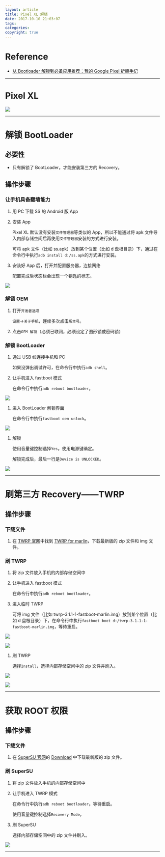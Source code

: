 ```yaml
---
layout: article
title: Pixel XL 解锁
date: 2017-10-10 21:03:07
tags: 
categories: 
copyright: true
---
```


# **Reference**

* [从 Bootloader 解锁到必备应用推荐：我的 Google Pixel 折腾手记](https://sspai.com/post/38319 "https://sspai.com/post/38319")

---

# **Pixel XL**

![](http://otkw6sse5.bkt.clouddn.com/Pixel-XL-%E8%A7%A3%E9%94%81_1.jpg)

---

# **解锁 BootLoader**

## **必要性**

* 只有解锁了 BootLoader，才能安装第三方的 Recovery。

## **操作步骤**

### **让手机具备翻墙能力**

1. 用 PC 下载 SS 的 Android 版 App

1. 安装 App

	Pixel XL 默认没有安装`文件管理器`等类似的 App，所以不能通过将 apk 文件导入内部存储空间后再使用`文件管理器`安装的方式进行安装。
	
	可将 apk 文件（比如 ss.apk）放到某个位置（比如 d 盘根目录）下，通过在命令行中执行`adb install d:/ss.apk`的方式进行安装。

1. 安装好 App 后，打开并配置服务器，连接网络

	配置完成后状态栏会出现一个钥匙的标志。

![](http://otkw6sse5.bkt.clouddn.com/Pixel-XL-%E8%A7%A3%E9%94%81_2.png)
	
### **解锁 OEM**

1. 打开`开发者选项`

	`设置`->`关于手机`，连续多次点击`版本号`。

1. 点击`OEM 解锁`（必须已联网，必须设定了图形锁或密码锁）

### **解锁 BootLoader**

1. 通过 USB 线连接手机和 PC

	如果没弹出调试许可，在命令行中执行`adb shell`。

1. 让手机进入 fastboot 模式

	在命令行中执行`adb reboot bootloader`。

![](http://otkw6sse5.bkt.clouddn.com/Pixel-XL-%E8%A7%A3%E9%94%81_3.jpg)

1. 进入 BootLoader 解锁界面

	在命令行中执行`fastboot oem unlock`。

![](http://otkw6sse5.bkt.clouddn.com/Pixel-XL-%E8%A7%A3%E9%94%81_4.jpg)

1. 解锁

	使用音量键控制选择`Yes`，使用电源键确定。

	解锁完成后，最后一行是`Device is UNLOCKED`。

![](http://otkw6sse5.bkt.clouddn.com/Pixel-XL-%E8%A7%A3%E9%94%81_5.jpg)

---

# **刷第三方 Recovery——TWRP**

## **操作步骤**

### **下载文件**

1. 在 [TWRP 官网](https://twrp.me/ "https://twrp.me/")中找到 [TWRP for marlin](https://eu.dl.twrp.me/marlin/ "https://eu.dl.twrp.me/marlin/")，下载最新版的 zip 文件和 img 文件。

### **刷 TWRP**

1. 将 zip 文件放入手机的内部存储空间中

1. 让手机进入 fastboot 模式

	在命令行中执行`adb reboot bootloader`。

1. 进入临时 TWRP

	可将 img 文件（比如 twrp-3.1.1-1-fastboot-marlin.img）放到某个位置（比如 d 盘根目录）下，在命令行中执行`fastboot boot d:/twrp-3.1.1-1-fastboot-marlin.img`，等待重启。

![](http://otkw6sse5.bkt.clouddn.com/Pixel-XL-%E8%A7%A3%E9%94%81_6.jpg)

![](http://otkw6sse5.bkt.clouddn.com/Pixel-XL-%E8%A7%A3%E9%94%81_7.jpg)

1. 刷 TWRP

	选择`Install`，选择内部存储空间中的 zip 文件并刷入。

![](http://otkw6sse5.bkt.clouddn.com/Pixel-XL-%E8%A7%A3%E9%94%81_8.jpg)

![](http://otkw6sse5.bkt.clouddn.com/Pixel-XL-%E8%A7%A3%E9%94%81_9.jpg)

---

# **获取 ROOT 权限**

## **操作步骤**

### **下载文件**

1. 在 [SuperSU 官网](http://www.supersu.com/ "http://www.supersu.com/")的 [Download](http://www.supersu.com/download "http://www.supersu.com/download") 中下载最新版的 zip 文件。

### **刷 SuperSU**

1. 将 zip 文件放入手机的内部存储空间中

1. 让手机进入 TWRP 模式

	在命令行中执行`adb reboot bootloader`，等待重启。

	使用音量键控制选择`Recovery Mode`。

1. 刷 SuperSU

	选择内部存储空间中的 zip 文件并刷入。

![](http://otkw6sse5.bkt.clouddn.com/Pixel-XL-%E8%A7%A3%E9%94%81_10.jpg)

---
